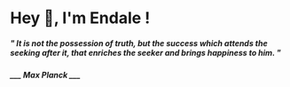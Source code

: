 <h1 title="head"> Hey 👋, I'm Endale !</h1>

**<h5><i>" It is not the possession of truth, but the success which attends the seeking after it, that enriches the seeker and brings happiness to him. "</i></h5>**

*<b>___ Max Planck ___</b>*
